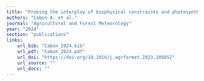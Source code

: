 ```yaml
---
title: "Probing the interplay of biophysical constraints and photosynthesis to model tree growth"
authors: "Cabon A. et al."
journal: "Agricultural and Forest Meteorology"
year: "2024"
section: "publications"
links:
    url_bib: "Cabon_2024.bib"
    url_pdf: "Cabon_2024.pdf"
    url_doi: "https://doi.org/10.1016/j.agrformet.2023.109852"
    url_source: ""
    url_docs: ""
---
```


